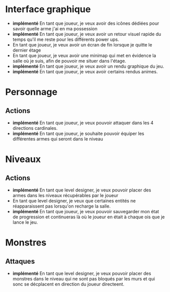 # Interface graphique
- **implémenté** En tant que joueur, je veux avoir des icônes dédiées pour savoir quelle arme j'ai en ma possession
- **implémenté** En tant que joueur, je veux avoir un retour visuel rapide du temps qu'il me reste pour les différents power ups.
- En tant que joueur, je veux avoir un écran de fin lorsque je quitte le dernier étage
- En tant que joueur, je veux avoir une minimap qui met en évidence la salle où je suis, afin de pouvoir me situer dans l'étage.
- **implémenté** En tant que joueur, je veux avoir un rendu graphique du jeu.
- **implémenté** En tant que joueur, je veux avoir certains rendus animes.

# Personnage
## Actions
- **implémenté** En tant que joueur, je veux pouvoir attaquer dans les 4 directions cardinales.
- **implémenté** En tant que joueur, je souhaite pouvoir équiper les différentes armes qui seront dans le niveau

# Niveaux
## Actions
- **implémenté** En tant que level designer, je veux pouvoir placer des armes dans les niveaux récupérables par le joueur
- En tant que level designer, je veux que certaines entités ne réapparaissent pas lorsqu'on recharge la salle.
- **implémenté** En tant que joueur, je veux pouvoir sauvegarder mon état de progression et continueras là où le joueur en était à chaque ois que je lance le jeu.

# Monstres
## Attaques
- **implémenté** En tant que level designer, je veux pouvoir placer des monstres dans le niveau qui ne sont pas bloqués par les murs et qui sonc se décplacent en direction du joueur directeent.









